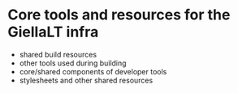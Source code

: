 # Core tools and resources for the GiellaLT infra

- shared build resources
- other tools used during building
- core/shared components of developer tools
- stylesheets and other shared resources
